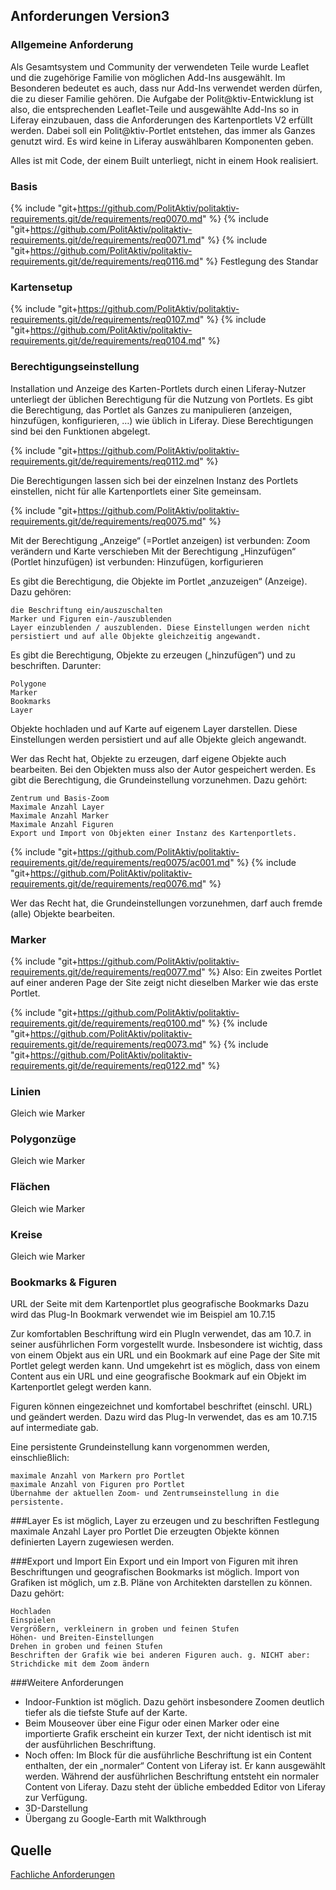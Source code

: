 ## Anforderungen Version3

### Allgemeine Anforderung
Als Gesamtsystem und Community der verwendeten Teile wurde Leaflet und die zugehörige Familie von möglichen Add-Ins ausgewählt. Im Besonderen bedeutet es auch, dass nur Add-Ins verwendet werden dürfen, die zu dieser Familie gehören. Die Aufgabe der Polit@ktiv-Entwicklung ist also, die entsprechenden Leaflet-Teile und ausgewählte Add-Ins so in Liferay einzubauen, dass die Anforderungen des Kartenportlets V2 erfüllt werden. Dabei soll ein Polit@ktiv-Portlet entstehen, das immer als Ganzes genutzt wird. Es wird keine in Liferay auswählbaren Komponenten geben.

Alles ist mit Code, der einem Built unterliegt, nicht in einem Hook realisiert.

### Basis
{% include "git+https://github.com/PolitAktiv/politaktiv-requirements.git/de/requirements/req0070.md" %}
{% include "git+https://github.com/PolitAktiv/politaktiv-requirements.git/de/requirements/req0071.md" %}
{% include "git+https://github.com/PolitAktiv/politaktiv-requirements.git/de/requirements/req0116.md" %}
Festlegung des Standar

### Kartensetup
{% include "git+https://github.com/PolitAktiv/politaktiv-requirements.git/de/requirements/req0107.md" %}
{% include "git+https://github.com/PolitAktiv/politaktiv-requirements.git/de/requirements/req0104.md" %}

### Berechtigungseinstellung
Installation und Anzeige des Karten-Portlets durch einen Liferay-Nutzer unterliegt der üblichen Berechtigung für die Nutzung von Portlets.
Es gibt die Berechtigung, das Portlet als Ganzes zu manipulieren (anzeigen, hinzufügen, konfigurieren, …) wie üblich in Liferay. Diese Berechtigungen sind bei den Funktionen abgelegt.

{% include "git+https://github.com/PolitAktiv/politaktiv-requirements.git/de/requirements/req0112.md" %}

Die Berechtigungen lassen sich bei der einzelnen Instanz des Portlets einstellen, nicht für alle Kartenportlets einer Site gemeinsam.

{% include "git+https://github.com/PolitAktiv/politaktiv-requirements.git/de/requirements/req0075.md" %} 


Mit der Berechtigung „Anzeige“ (=Portlet anzeigen) ist verbunden: Zoom verändern und Karte verschieben
Mit der Berechtigung „Hinzufügen“ (Portlet hinzufügen) ist verbunden: Hinzufügen, korfigurieren

Es gibt die Berechtigung, die Objekte im Portlet „anzuzeigen“ (Anzeige). Dazu gehören:

    die Beschriftung ein/auszuschalten
    Marker und Figuren ein-/auszublenden
    Layer einzublenden / auszublenden. Diese Einstellungen werden nicht persistiert und auf alle Objekte gleichzeitig angewandt.

Es gibt die Berechtigung, Objekte zu erzeugen („hinzufügen“) und zu beschriften. Darunter:

    Polygone
    Marker
    Bookmarks
    Layer
Objekte hochladen und auf Karte auf eigenem Layer darstellen. 
Diese Einstellungen werden persistiert und auf alle Objekte gleich angewandt.

Wer das Recht hat, Objekte zu erzeugen, darf eigene Objekte auch bearbeiten. Bei den Objekten muss also der Autor gespeichert werden.
Es gibt die Berechtigung, die Grundeinstellung vorzunehmen. Dazu gehört:

    Zentrum und Basis-Zoom
    Maximale Anzahl Layer
    Maximale Anzahl Marker
    Maximale Anzahl Figuren
    Export und Import von Objekten einer Instanz des Kartenportlets.


{% include "git+https://github.com/PolitAktiv/politaktiv-requirements.git/de/requirements/req0075/ac001.md" %}
{% include "git+https://github.com/PolitAktiv/politaktiv-requirements.git/de/requirements/req0076.md" %} 

Wer das Recht hat, die Grundeinstellungen vorzunehmen, darf auch fremde (alle) Objekte
bearbeiten.

### Marker
{% include "git+https://github.com/PolitAktiv/politaktiv-requirements.git/de/requirements/req0077.md" %}
Also: Ein zweites Portlet auf einer anderen Page der Site zeigt nicht dieselben Marker wie das erste Portlet.

{% include "git+https://github.com/PolitAktiv/politaktiv-requirements.git/de/requirements/req0100.md" %}
{% include "git+https://github.com/PolitAktiv/politaktiv-requirements.git/de/requirements/req0073.md" %}
{% include "git+https://github.com/PolitAktiv/politaktiv-requirements.git/de/requirements/req0122.md" %}

### Linien
Gleich wie Marker

### Polygonzüge
Gleich wie Marker

### Flächen
Gleich wie Marker

### Kreise 
Gleich wie Marker

### Bookmarks & Figuren
URL der Seite mit dem Kartenportlet plus geografische Bookmarks
Dazu wird das Plug-In Bookmark verwendet wie im Beispiel am 10.7.15

Zur komfortablen Beschriftung wird ein PlugIn verwendet, das am 10.7. in seiner ausführlichen Form vorgestellt wurde. Insbesondere ist wichtig, dass von einem Objekt aus ein URL und ein Bookmark auf eine Page der Site mit Portlet gelegt werden kann.
Und umgekehrt ist es möglich, dass von einem Content aus ein URL und eine geografische Bookmark auf ein Objekt im Kartenportlet gelegt werden kann.

Figuren können eingezeichnet und komfortabel beschriftet (einschl. URL) und geändert werden. Dazu wird das Plug-In verwendet, das es am 10.7.15 auf intermediate gab.

Eine persistente Grundeinstellung kann vorgenommen werden, einschließlich:

    maximale Anzahl von Markern pro Portlet
    maximale Anzahl von Figuren pro Portlet
    Übernahme der aktuellen Zoom- und Zentrumseinstellung in die persistente.

###Layer
Es ist möglich, Layer zu erzeugen und zu beschriften
Festlegung maximale Anzahl Layer pro Portlet
Die erzeugten Objekte können definierten Layern zugewiesen werden.

###Export und Import
Ein Export und ein Import von Figuren mit ihren Beschriftungen und geografischen Bookmarks ist möglich.
Import von Grafiken ist möglich, um z.B. Pläne von Architekten darstellen zu können. Dazu gehört:

    Hochladen
    Einspielen
    Vergrößern, verkleinern in groben und feinen Stufen
    Höhen- und Breiten-Einstellungen
    Drehen in groben und feinen Stufen
    Beschriften der Grafik wie bei anderen Figuren auch. g. NICHT aber: Strichdicke mit dem Zoom ändern

###Weitere Anforderungen
* Indoor-Funktion ist möglich. Dazu gehört insbesondere Zoomen deutlich tiefer als die tiefste Stufe auf der Karte.
* Beim Mouseover über eine Figur oder einen Marker oder eine importierte Grafik erscheint ein kurzer Text, der nicht identisch ist mit der ausführlichen Beschriftung.
* Noch offen: Im Block für die ausführliche Beschriftung ist ein Content enthalten, der ein „normaler“ Content von Liferay ist. Er kann ausgewählt werden. Während der ausführlichen Beschriftung entsteht ein normaler Content von Liferay. Dazu steht der übliche embedded Editor von Liferay zur Verfügung.
* 3D-Darstellung
* Übergang zu Google-Earth mit Walkthrough


## Quelle
[Fachliche Anforderungen](domainrequirements.md)